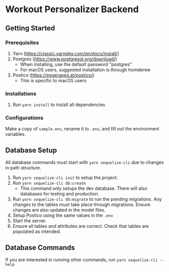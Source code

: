 # Workout Personalizer Backend

## Getting Started

### Prerequisites

1. Yarn (https://classic.yarnpkg.com/en/docs/install/)
2. Postgres (https://www.postgresql.org/download/)
   - When installing, use the default password "postgres"
   - For macOS users, suggested installation is through homebrew
3. Postico (https://eggerapps.at/postico/)
   - This is specific to macOS users

### Installations

1. Run `yarn install` to install all dependencies

### Configurations

Make a copy of `sample.env`, rename it to `.env`, and fill out the environment variables.

## Database Setup

All database commands must start with `yarn sequelize-cli` due to changes in path structure.

1. Run `yarn sequelize-cli init` to setup the project.
2. Run `yarn sequelize-cli db:create`
    - This command only setups the dev database. There will also databases for testing and production.
3. Run `yarn sequelize-cli db:migrate` to run the pending migrations. Any changes to the tables must take place through migrations.
   Ensure changes are also updated in the model files.
4. Setup Postico using the same values in the `.env`
5. Start the server.
5. Ensure all tables and attributes are correct. Check that tables are populated as intended.

## Database Commands

If you are interested in running other commands, run `yarn sequelize-cli --help`
